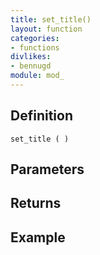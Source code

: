 ```yaml
---
title: set_title()
layout: function
categories:
- functions
divlikes:
- bennugd
module: mod_
---
```


## Definition

    set_title ( )

## Parameters

## Returns

## Example
